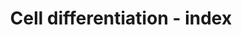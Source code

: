 ---
annotations:
- id: PW:0000650
  parent: signaling pathway
  type: Pathway Ontology
  value: signaling pathway pertinent to development
authors:
- Mkutmon
- Eweitz
- Egonw
description: Proteins and miRNAs associated with major cell type differentiation pathways.
last-edited: 2021-05-21
organisms:
- Bos taurus
redirect_from:
- /index.php/Pathway:WP3202
- /instance/WP3202
- /instance/WP3202_r123272
revision: r123272
schema-jsonld:
- '@context': https://schema.org/
  '@id': https://wikipathways.github.io/pathways/WP3202.html
  '@type': Dataset
  creator:
    '@type': Organization
    name: WikiPathways
  description: Proteins and miRNAs associated with major cell type differentiation
    pathways.
  keywords:
  - HDAC5
  - LEFTY1
  - LEFTY2
  - SRF
  - STAT3
  - TLX1
  - TLX2
  - TLX3
  license: CC0
  name: Cell differentiation - index
seo: CreativeWork
title: Cell differentiation - index
wpid: WP3202
---